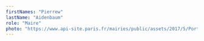 ```yaml
---
firstNames: "Pierrew"
lastName: "Aidenbaum"
role: "Maire"
photo: "https://www.api-site.paris.fr/mairies/public/assets/2017/5/Portrait/P.Aidenbaum.jpg"
---
```

